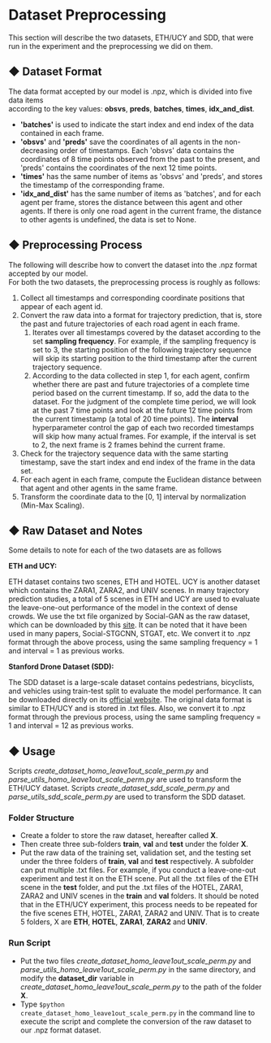 # Dataset Preprocessing

This section will describe the two datasets, ETH/UCY and SDD, that were run in the experiment and the preprocessing we did on them.


## ◆ Dataset Format

The data format accepted by our model is .npz, which is divided into five data items <br>
according to the key values: **obsvs**, **preds**, **batches**, **times**, **idx_and_dist**.

<ul>
<li>
<strong>'batches'</strong> is used to indicate the start index and end index of the data contained in each frame.
</li>
<li>
<strong>'obsvs'</strong> and <strong>'preds'</strong> save the coordinates of all agents in the non-decreasing order of timestamps. Each 'obsvs' data contains the <br>
coordinates of 8 time points observed from the past to the present, and 'preds' contains the coordinates of the next 12 time points.
</li>
<li>
<strong>'times'</strong> has the same number of items as 'obsvs' and 'preds', and stores the timestamp of the corresponding frame.
</li>
<li>
<strong>'idx_and_dist'</strong> has the same number of items as 'batches', and for each agent per frame, stores the distance between this agent and other agents. If there is only one road agent in the current frame, the distance to other agents is undefined, the data is set to None.
</li>
</ul>



## ◆ Preprocessing Process

The following will describe how to convert the dataset into the .npz format accepted by our model. <br>
For both the two datasets, the preprocessing process is roughly as follows:
1. Collect all timestamps and corresponding coordinate positions that appear of each agent id.
2. Convert the raw data into a format for trajectory prediction, that is, store the past and future trajectories of each road agent in each frame.
    1. Iterates over all timestamps covered by the dataset according to the set <strong>sampling frequency</strong>. For example, if the sampling frequency is set to 3, the starting position of the following trajectory sequence will skip its starting position to the third timestamp after the current trajectory sequence.
    2. According to the data collected in step 1, for each agent, confirm whether there are past and future trajectories of a complete time period based on the current timestamp. If so, add the data to the dataset. For the judgment of the complete time period, we will look at the past 7 time points and look at the future 12 time points from the current timestamp (a total of 20 time points). The <strong>interval</strong> hyperparameter control the gap of each two recorded timestamps will skip how many actual frames. For example, if the interval is set to 2, the next frame is 2 frames behind the current frame.
3. Check for the trajectory sequence data with the same starting timestamp, save the start index and end index of the frame in the data set.
4. For each agent in each frame, compute the Euclidean distance between that agent and other agents in the same frame.
5. Transform the coordinate data to the [0, 1] interval by normalization (Min-Max Scaling).




## ◆ Raw Dataset and Notes

Some details to note for each of the two datasets are as follows


**ETH and UCY:**

ETH dataset contains two scenes, ETH and HOTEL. UCY is another dataset which contains the ZARA1, ZARA2, and UNIV scenes. In many trajectory prediction studies, a total of 5 scenes in ETH and UCY are used to evaluate the leave-one-out performance of the model in the context of dense crowds. We use the txt file organized by Social-GAN as the raw dataset, which can be downloaded by this [site](https://www.dropbox.com/s/8n02xqv3l9q18r1/datasets.zip?dl=0&file_subpath=%2Fdatasets). It can be noted that it have been used in many papers, Social-STGCNN, STGAT, etc. We convert it to .npz format through the above process, using the same sampling frequency = 1 and interval = 1 as previous works.


**Stanford Drone Dataset (SDD):**

The SDD dataset is a large-scale dataset contains pedestrians, bicyclists, and vehicles using train-test split to evaluate the model performance. It can be downloaded directly on its [official website](https://cvgl.stanford.edu/projects/uav_data/). The original data format is similar to ETH/UCY and is stored in .txt files. Also, we convert it to .npz format through the previous process, using the same sampling frequency = 1 and interval = 12 as previous works.




## ◆ Usage

Scripts *create_dataset_homo_leave1out_scale_perm.py* and *parse_utils_homo_leave1out_scale_perm.py* are used to transform the ETH/UCY dataset.
Scripts *create_dataset_sdd_scale_perm.py* and *parse_utils_sdd_scale_perm.py* are used to transform the SDD dataset.


### Folder Structure

- Create a folder to store the raw dataset, hereafter called <strong>X</strong>.
- Then create three sub-folders <strong>train</strong>, <strong>val</strong> and <strong>test</strong> under the folder <strong>X</strong>.
- Put the raw data of the training set, validation set, and the testing set under the three folders of <strong>train</strong>, <strong>val</strong> and <strong>test</strong> respectively. A subfolder can put multiple .txt files.
For example, if you conduct a leave-one-out experiment and test it on the ETH scene. Put all the .txt files of the ETH scene in the <strong>test</strong> folder, and put the .txt files of the HOTEL, ZARA1, ZARA2 and UNIV scenes in the <strong>train</strong> and <strong>val</strong> folders.
It should be noted that in the ETH/UCY experiment, this process needs to be repeated for the five scenes ETH, HOTEL, ZARA1, ZARA2 and UNIV. That is to create 5 folders, X are <strong>ETH</strong>, <strong>HOTEL</strong>, <strong>ZARA1</strong>, <strong>ZARA2</strong> and <strong>UNIV</strong>.


### Run Script

- Put the two files <em>create_dataset_homo_leave1out_scale_perm.py</em> and <em>parse_utils_homo_leave1out_scale_perm.py</em> in the same directory, and modify the <strong>dataset_dir</strong> variable in <em>create_dataset_homo_leave1out_scale_perm.py</em> to the path of the folder <strong>X</strong>.
- Type <code>$python create_dataset_homo_leave1out_scale_perm.py</code> in the command line to execute the script and complete the conversion of the raw dataset to our .npz format dataset.
